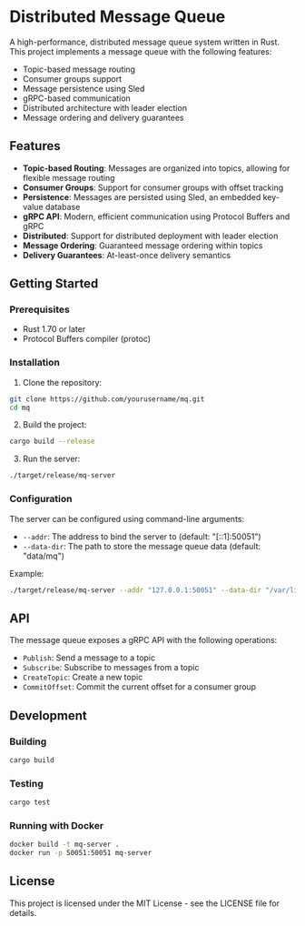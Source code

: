 # Distributed Message Queue

A high-performance, distributed message queue system written in Rust. This project implements a message queue with the following features:

- Topic-based message routing
- Consumer groups support
- Message persistence using Sled
- gRPC-based communication
- Distributed architecture with leader election
- Message ordering and delivery guarantees

## Features

- **Topic-based Routing**: Messages are organized into topics, allowing for flexible message routing
- **Consumer Groups**: Support for consumer groups with offset tracking
- **Persistence**: Messages are persisted using Sled, an embedded key-value database
- **gRPC API**: Modern, efficient communication using Protocol Buffers and gRPC
- **Distributed**: Support for distributed deployment with leader election
- **Message Ordering**: Guaranteed message ordering within topics
- **Delivery Guarantees**: At-least-once delivery semantics

## Getting Started

### Prerequisites

- Rust 1.70 or later
- Protocol Buffers compiler (protoc)

### Installation

1. Clone the repository:
```bash
git clone https://github.com/yourusername/mq.git
cd mq
```

2. Build the project:
```bash
cargo build --release
```

3. Run the server:
```bash
./target/release/mq-server
```

### Configuration

The server can be configured using command-line arguments:

- `--addr`: The address to bind the server to (default: "[::1]:50051")
- `--data-dir`: The path to store the message queue data (default: "data/mq")

Example:
```bash
./target/release/mq-server --addr "127.0.0.1:50051" --data-dir "/var/lib/mq"
```

## API

The message queue exposes a gRPC API with the following operations:

- `Publish`: Send a message to a topic
- `Subscribe`: Subscribe to messages from a topic
- `CreateTopic`: Create a new topic
- `CommitOffset`: Commit the current offset for a consumer group

## Development

### Building

```bash
cargo build
```

### Testing

```bash
cargo test
```

### Running with Docker

```bash
docker build -t mq-server .
docker run -p 50051:50051 mq-server
```

## License

This project is licensed under the MIT License - see the LICENSE file for details.
